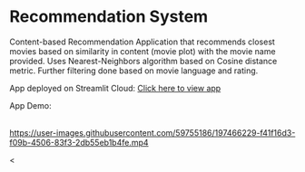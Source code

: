 # Recommendation System

Content-based Recommendation Application that recommends closest movies based on similarity in content (movie plot) with the movie name provided.
Uses Nearest-Neighbors algorithm based on Cosine distance metric. Further filtering done based on movie language and rating. <br>

App deployed on Streamlit Cloud:
<a href='https://moviesrecommender.streamlitapp.com/'>Click here to view app</a>


App Demo:
<br>
<br>











https://user-images.githubusercontent.com/59755186/197466229-f41f16d3-f09b-4506-83f3-2db55eb1b4fe.mp4








<
